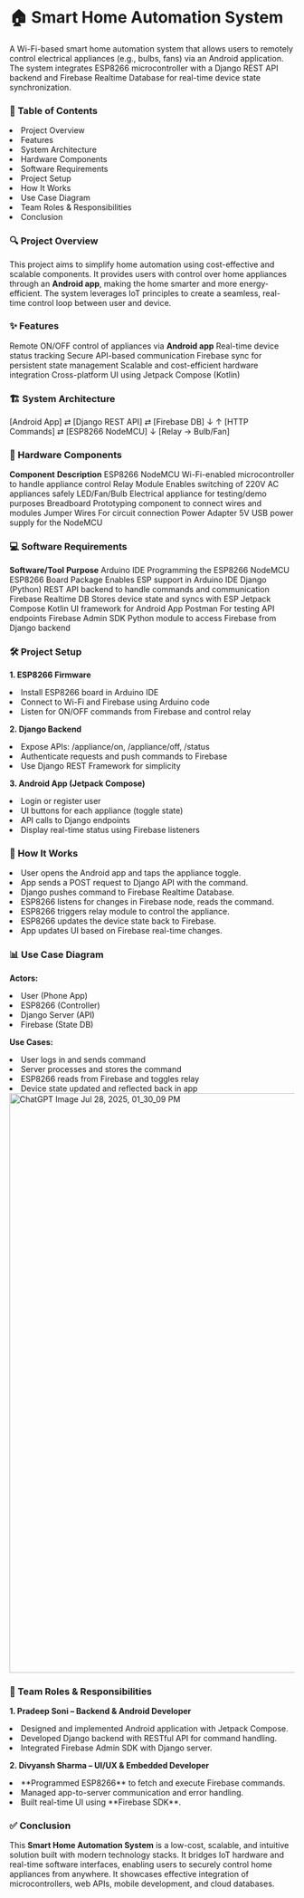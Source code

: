 # 🏠 Smart Home Automation System

A Wi-Fi-based smart home automation system that allows users to remotely control electrical appliances (e.g., bulbs, fans) via an Android application. The system integrates ESP8266 microcontroller with a Django REST API backend and Firebase Realtime Database for real-time device state synchronization.

<h3>📌 Table of Contents</h3>

<li> Project Overview </li>
<li> Features </li>
<li> System Architecture </li>
<li> Hardware Components </li>
<li> Software Requirements </li>
<li> Project Setup </li>
<li> How It Works </li>
<li> Use Case Diagram </li>
<li> Team Roles & Responsibilities </li>
<li> Conclusion </li>


<h3>🔍 Project Overview</h3>

This project aims to simplify home automation using cost-effective and scalable components. It provides users with control over home appliances through an **Android app**, making the home smarter and more energy-efficient. The system leverages IoT principles to create a seamless, real-time control loop between user and device.


<h3>✨ Features</h3>

Remote ON/OFF control of appliances via **Android app**
Real-time device status tracking
Secure API-based communication
Firebase sync for persistent state management
Scalable and cost-efficient hardware integration
Cross-platform UI using Jetpack Compose (Kotlin)

<h3>  🏗️ System Architecture </h3>

[Android App] ⇄ [Django REST API] ⇄ [Firebase DB]
     ↓                                    ↑
  [HTTP Commands]       ⇄        [ESP8266 NodeMCU]
                              ↓
                      [Relay → Bulb/Fan]


<h3> 🧰 Hardware Components </h3> 

**Component**                 **Description**
ESP8266 NodeMCU	                Wi-Fi-enabled microcontroller to handle appliance control
Relay Module	                Enables switching of 220V AC appliances safely
LED/Fan/Bulb	                Electrical appliance for testing/demo purposes
Breadboard	                Prototyping component to connect wires and modules
Jumper Wires	                For circuit connection
Power Adapter	                5V USB power supply for the NodeMCU

<h3>  💻 Software Requirements </h3>

**Software/Tool**             **Purpose**
Arduino IDE	                Programming the ESP8266 NodeMCU
ESP8266 Board Package	        Enables ESP support in Arduino IDE
Django (Python)	                REST API backend to handle commands and communication
Firebase Realtime DB	        Stores device state and syncs with ESP
Jetpack Compose              	Kotlin UI framework for Android App
Postman	                        For testing API endpoints
Firebase Admin SDK	        Python module to access Firebase from Django backend

<h3> 🛠️ Project Setup </h3> 

**1. ESP8266 Firmware**

<li> Install ESP8266 board in Arduino IDE</li>
<li> Connect to Wi-Fi and Firebase using Arduino code</li>
<li> Listen for ON/OFF commands from Firebase and control relay</li>

**2. Django Backend**

<li> Expose APIs: /appliance/on, /appliance/off, /status</li>
<li> Authenticate requests and push commands to Firebase</li>
<li> Use Django REST Framework for simplicity </li>

**3. Android App (Jetpack Compose)**

<li> Login or register user </li>
<li> UI buttons for each appliance (toggle state) </li>
<li> API calls to Django endpoints </li>
<li> Display real-time status using Firebase listeners </li>


<h3> 🧩 How It Works </h3>

<li>User opens the Android app and taps the appliance toggle.</li>
<li>App sends a POST request to Django API with the command. </li>
<li>Django pushes command to Firebase Realtime Database. </li>
<li>ESP8266 listens for changes in Firebase node, reads the command. </li>
<li>ESP8266 triggers relay module to control the appliance. </li>
<li>ESP8266 updates the device state back to Firebase. </li>
<li>App updates UI based on Firebase real-time changes. </li>

<h3>  📊 Use Case Diagram </h3>

**Actors:**

<li>User (Phone App) </li>
<li>ESP8266 (Controller) </li>
<li>Django Server (API) </li>
<li>Firebase (State DB) </li>

**Use Cases:**

<li> User logs in and sends command</li>
<li> Server processes and stores the command</li>
<li> ESP8266 reads from Firebase and toggles relay </li>
<li> Device state updated and reflected back in app </li>

<img width="1024" height="1024" alt="ChatGPT Image Jul 28, 2025, 01_30_09 PM" src="https://github.com/user-attachments/assets/43f256c3-159f-44d0-9cb3-3f9dee904883" />


<h3>  👥 Team Roles & Responsibilities </h3>

**1. Pradeep Soni –  Backend & Android Developer**

<li>Designed and implemented Android application with Jetpack Compose. </li>
<li>Developed Django backend with RESTful API for command handling. </li>
<li>Integrated Firebase Admin SDK with Django server. </li>

**2. Divyansh Sharma – UI/UX & Embedded Developer**

<li>**Programmed ESP8266** to fetch and execute Firebase commands. </li>
<li>Managed app-to-server communication and error handling. </li>
<li>Built real-time UI using **Firebase SDK**. </li>

<h3> ✅ Conclusion </h3> 

This **Smart Home Automation System** is a low-cost, scalable, and intuitive solution built with modern technology stacks. It bridges IoT hardware and real-time software interfaces, enabling users to securely
control home appliances from anywhere. It showcases effective integration of microcontrollers, web APIs, mobile development, and cloud databases.
